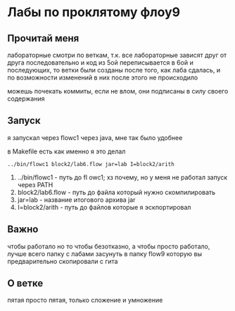 # Лабы по проклятому флоу9

## Прочитай меня
лабораторные смотри по веткам, т.к. все лабораторные зависят друг от друга последовательно 
и код из 5ой переписывается в 6ой и последующих, то ветки были созданы после того, как лаба сдалась, и по возможности изменений в них после этого не происходило

можешь почекать коммиты, если не влом, они подписаны в силу своего содержания

## Запуск
я запускал через flowc1 через java, мне так было удобнее 

в Makefile есть как именно я это делал
```
../bin/flowc1 block2/lab6.flow jar=lab I=block2/arith
```

1. ../bin/flowc1 - путь до fl owc1; хз почему, но у меня не работал запуск через PATH
2. block2/lab6.flow - путь до файла который нужно скомпилировать
3. jar=lab - название итогового архива jar
4. I=block2/arith - путь до файлов которые я эскпортировал

## Важно
чтобы работало но то чтобы безотказно, а чтобы просто работало, лучше всего папку с лабами засунуть в папку flow9 которую вы предварительно скопировали с гита 

## О ветке
пятая просто пятая, только сложение и умножение